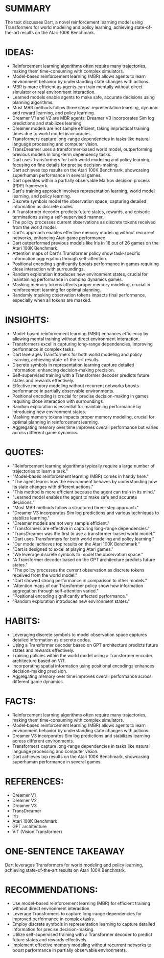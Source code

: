 # SUMMARY
The text discusses Dart, a novel reinforcement learning model using Transformers for world modeling and policy learning, achieving state-of-the-art results on the Atari 100K Benchmark.

# IDEAS:
- Reinforcement learning algorithms often require many trajectories, making them time-consuming with complex simulators.
- Model-based reinforcement learning (MBR) allows agents to learn environment behavior by understanding state changes with actions.
- MBR is more efficient as agents can train mentally without direct simulator or real environment interaction.
- Learned models enable agents to make safe, accurate decisions using planning algorithms.
- Most MBR methods follow three steps: representation learning, dynamic and reward learning, and policy learning.
- Dreamer V1 and V2 are MBR agents; Dreamer V3 incorporates Sim log predictions and stabilizes learning.
- Dreamer models are not sample efficient, taking impractical training times due to world model inaccuracies.
- Transformers capture long-range dependencies in tasks like natural language processing and computer vision.
- TransDreamer uses a transformer-based world model, outperforming previous models in long-term dependency tasks.
- Dart uses Transformers for both world modeling and policy learning, focusing on fine details for precise decision-making.
- Dart achieves top results on the Atari 100K Benchmark, showcasing superhuman performance in several games.
- Dart operates within a partially observable Markov decision process (PDP) framework.
- Dart's training approach involves representation learning, world model learning, and policy learning.
- Discrete symbols model the observation space, capturing detailed information as discrete codes.
- A Transformer decoder predicts future states, rewards, and episode terminations using a self-supervised manner.
- The policy processes current observations as discrete tokens received from the world model.
- Dart's approach enables effective memory modeling without recurrent networks, enhancing Atari game performance.
- Dart outperformed previous models like Iris in 18 out of 26 games on the Atari 100K Benchmark.
- Attention maps of Dart's Transformer policy show task-specific information aggregation through self-attention.
- Positional encoding significantly boosts performance in games requiring close interaction with surroundings.
- Random exploration introduces new environment states, crucial for maintaining performance in complex dynamics games.
- Masking memory tokens affects proper memory modeling, crucial in reinforcement learning for optimal planning.
- Randomly masking observation tokens impacts final performance, especially when all tokens are masked.

# INSIGHTS:
- Model-based reinforcement learning (MBR) enhances efficiency by allowing mental training without direct environment interaction.
- Transformers excel in capturing long-range dependencies, improving performance in complex tasks.
- Dart leverages Transformers for both world modeling and policy learning, achieving state-of-the-art results.
- Discrete symbols in representation learning capture detailed information, enhancing decision-making precision.
- Self-supervised training with a Transformer decoder predicts future states and rewards effectively.
- Effective memory modeling without recurrent networks boosts performance in partially observable environments.
- Positional encoding is crucial for precise decision-making in games requiring close interaction with surroundings.
- Random exploration is essential for maintaining performance by introducing new environment states.
- Masking memory tokens impacts proper memory modeling, crucial for optimal planning in reinforcement learning.
- Aggregating memory over time improves overall performance but varies across different game dynamics.

# QUOTES:
- "Reinforcement learning algorithms typically require a large number of trajectories to learn a task."
- "Model-based reinforcement learning (MBR) comes in handy here."
- "The agent learns how the environment behaves by understanding how its state changes with different actions."
- "This method is more efficient because the agent can train in its mind."
- "Learned model enables the agent to make safe and accurate decisions."
- "Most MBR methods follow a structured three-step approach."
- "Dreamer V3 incorporates Sim log predictions and various techniques to stabilize learning."
- "Dreamer models are not very sample efficient."
- "Transformers are effective in capturing long-range dependencies."
- "TransDreamer was the first to use a transformer-based world model."
- "Dart uses Transformers for both world modeling and policy learning."
- "Our model achieves top results on the Atari 100K Benchmark."
- "Dart is designed to excel at playing Atari games."
- "We leverage discrete symbols to model the observation space."
- "A Transformer decoder based on the GPT architecture predicts future states."
- "The policy processes the current observation as discrete tokens received from the world model."
- "Dart showed strong performance in comparison to other models."
- "Attention maps of our Transformer policy show how information aggregation through self-attention varied."
- "Positional encoding significantly affected performance."
- "Random exploration introduces new environment states."

# HABITS:
- Leveraging discrete symbols to model observation space captures detailed information as discrete codes.
- Using a Transformer decoder based on GPT architecture predicts future states and rewards effectively.
- Training policies within the world model using a Transformer encoder architecture based on ViT.
- Incorporating spatial information using positional encodings enhances decision-making precision.
- Aggregating memory over time improves overall performance across different game dynamics.

# FACTS:
- Reinforcement learning algorithms often require many trajectories, making them time-consuming with complex simulators.
- Model-based reinforcement learning (MBR) allows agents to learn environment behavior by understanding state changes with actions.
- Dreamer V3 incorporates Sim log predictions and stabilizes learning across different environments.
- Transformers capture long-range dependencies in tasks like natural language processing and computer vision.
- Dart achieves top results on the Atari 100K Benchmark, showcasing superhuman performance in several games.

# REFERENCES:
- Dreamer V1
- Dreamer V2
- Dreamer V3
- TransDreamer
- Iris
- Atari 100K Benchmark
- GPT architecture
- ViT (Vision Transformer)
  
# ONE-SENTENCE TAKEAWAY
Dart leverages Transformers for world modeling and policy learning, achieving state-of-the-art results on Atari 100K Benchmark.

# RECOMMENDATIONS:
- Use model-based reinforcement learning (MBR) for efficient training without direct environment interaction.
- Leverage Transformers to capture long-range dependencies for improved performance in complex tasks.
- Employ discrete symbols in representation learning to capture detailed information for precise decision-making.
- Utilize self-supervised training with a Transformer decoder to predict future states and rewards effectively.
- Implement effective memory modeling without recurrent networks to boost performance in partially observable environments.